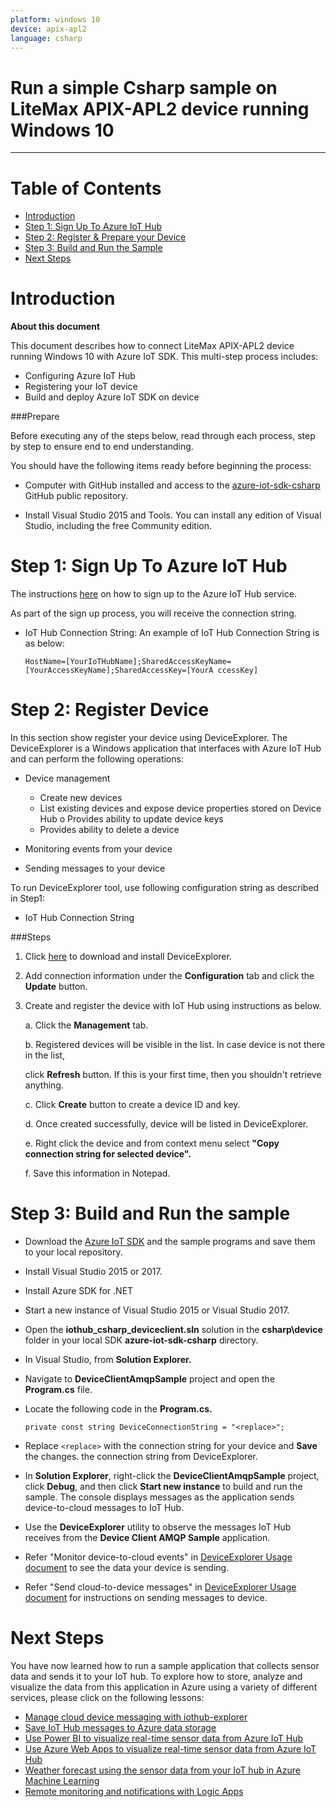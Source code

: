 ```yaml
---
platform: windows 10
device: apix-apl2
language: csharp
---
```


Run a simple Csharp sample on LiteMax APIX-APL2 device running Windows 10
===
---

# Table of Contents

-   [Introduction](#Introduction)
-   [Step 1: Sign Up To Azure IoT Hub](#SignUpToAzureIoTHub)
-   [Step 2: Register & Prepare your Device](#RegisterDevice)
-   [Step 3: Build and Run the Sample](#Build)
-   [Next Steps](#NextSteps)

<a name="Introduction"></a>
# Introduction

**About this document**

This document describes how to connect LiteMax APIX-APL2 device running Windows 10 with Azure IoT SDK. This multi-step process includes:
-   Configuring Azure IoT Hub
-   Registering your IoT device
-   Build and deploy Azure IoT SDK on device

###Prepare

Before executing any of the steps below, read through each process, step by step to ensure end to end understanding.

You should have the following items ready before beginning the process:

-   Computer with GitHub installed and access to the [azure-iot-sdk-csharp](https://github.com/Azure/azure-iot-sdk-csharp) GitHub public repository.

-   Install Visual Studio 2015 and Tools. You can install any edition of Visual Studio, including the free Community edition.


<a name="SignUpToAzureIoTHub"></a>
# Step 1: Sign Up To Azure IoT Hub

The instructions [here](https://account.windowsazure.com/signup?offer=ms-azr-0044p) on how to sign up to the Azure IoT Hub service.

As part of the sign up process, you will receive the connection string.

-   IoT Hub Connection String: An example of IoT Hub Connection String is as below:

        HostName=[YourIoTHubName];SharedAccessKeyName=[YourAccessKeyName];SharedAccessKey=[YourA ccessKey]

<a name="RegisterDevice"></a>
# Step 2: Register Device

In this section show register your device using DeviceExplorer. The DeviceExplorer is a Windows application that interfaces with Azure IoT Hub and can perform the following operations:

-   Device management
    -   Create new devices
    -   List existing devices and expose device properties stored on Device Hub o Provides ability to update device keys
    -   Provides ability to delete a device

-   Monitoring events from your device

-   Sending messages to your device

To run DeviceExplorer tool, use following configuration string as described in Step1:

-   IoT Hub Connection String

###Steps

1. Click [here](https://github.com/Azure/azure-iot-sdk-csharp/blob/master/tools/DeviceExplorer/readme.md) to download and install DeviceExplorer.

2. Add connection information under the **Configuration** tab and click the **Update** button.

3. Create and register the device with IoT Hub using instructions as below.

    a.	Click the **Management** tab.

    b.	Registered devices will be visible in the list. In case device is not there in the list,

    click **Refresh** button. If this is your first time, then you shouldn't retrieve anything.

    c. Click **Create** button to create a device ID and key.

    d. Once created successfully, device will be listed in DeviceExplorer.

    e. Right click the device and from context menu select **"Copy connection string for selected device".**

    f. Save this information in Notepad.

<a name="Build"></a>
# Step 3: Build and Run the sample

-   Download the [Azure IoT SDK](https://github.com/Azure/azure-iot-sdk-csharp) and the sample programs and save them to your local repository.
-   Install Visual Studio 2015 or 2017.

-   Install Azure SDK for .NET

-   Start a new instance of Visual Studio 2015 or Visual Studio 2017.

-   Open the **iothub\_csharp\_deviceclient.sln** solution in the **csharp\device** folder in your local SDK **azure-iot-sdk-csharp** directory.

-   In Visual Studio, from **Solution Explorer.**

-   Navigate to **DeviceClientAmqpSample** project and open the **Program.cs** file.

-   Locate the following code in the **Program.cs.**

        private const string DeviceConnectionString = "<replace>";

-   Replace `<replace>` with the connection string for your device and **Save** the changes. the connection string from DeviceExplorer.

-   In **Solution Explorer**, right-click the **DeviceClientAmqpSample** project, click **Debug**, and then click **Start new instance** to build and run the sample. The console displays messages as the application sends device-to-cloud messages to IoT Hub.

-   Use the **DeviceExplorer** utility to observe the messages IoT Hub receives from the **Device Client AMQP Sample** application.
-   Refer "Monitor device-to-cloud events" in [DeviceExplorer Usage document](https://github.com/Azure/azure-iot-sdk-csharp/blob/master/tools/DeviceExplorer/doc/how_to_use_device_explorer.md) to see the data your device is sending.
-   Refer "Send cloud-to-device messages" in [DeviceExplorer Usage document](https://github.com/Azure/azure-iot-sdk-csharp/blob/master/tools/DeviceExplorer/doc/how_to_use_device_explorer.md) for instructions on sending messages to device.

<a name="NextSteps"></a>
# Next Steps

You have now learned how to run a sample application that collects sensor data and sends it to your IoT hub. To explore how to store, analyze and visualize the data from this application in Azure using a variety of different services, please click on the following lessons:

-   [Manage cloud device messaging with iothub-explorer]
-   [Save IoT Hub messages to Azure data storage]
-   [Use Power BI to visualize real-time sensor data from Azure IoT Hub]
-   [Use Azure Web Apps to visualize real-time sensor data from Azure IoT Hub]
-   [Weather forecast using the sensor data from your IoT hub in Azure Machine Learning]
-   [Remote monitoring and notifications with Logic Apps]   

[Manage cloud device messaging with iothub-explorer]: https://docs.microsoft.com/en-us/azure/iot-hub/iot-hub-explorer-cloud-device-messaging
[Save IoT Hub messages to Azure data storage]: https://docs.microsoft.com/en-us/azure/iot-hub/iot-hub-store-data-in-azure-table-storage
[Use Power BI to visualize real-time sensor data from Azure IoT Hub]: https://docs.microsoft.com/en-us/azure/iot-hub/iot-hub-live-data-visualization-in-power-bi
[Use Azure Web Apps to visualize real-time sensor data from Azure IoT Hub]: https://docs.microsoft.com/en-us/azure/iot-hub/iot-hub-live-data-visualization-in-web-apps
[Weather forecast using the sensor data from your IoT hub in Azure Machine Learning]: https://docs.microsoft.com/en-us/azure/iot-hub/iot-hub-weather-forecast-machine-learning
[Remote monitoring and notifications with Logic Apps]: https://docs.microsoft.com/en-us/azure/iot-hub/iot-hub-monitoring-notifications-with-azure-logic-apps
[setup-devbox-windows]: https://github.com/Azure/azure-iot-sdk-csharp/blob/master/doc/devbox_setup.md
[lnk-setup-iot-hub]: ../setup_iothub.md
[lnk-manage-iot-hub]: ../manage_iot_hub.md